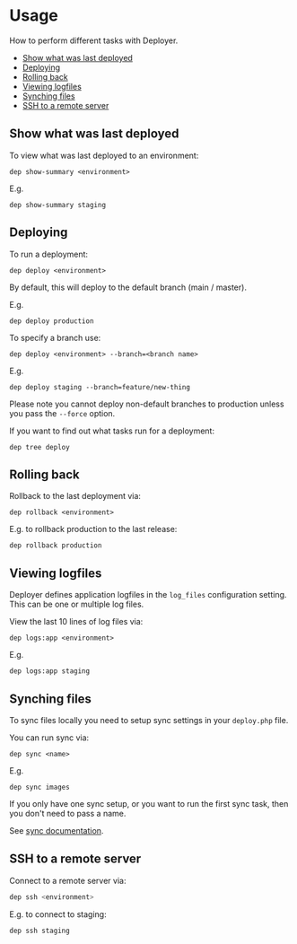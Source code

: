 # Usage

How to perform different tasks with Deployer.

* [Show what was last deployed](#show-what-was-last-deployed)
* [Deploying](#deploying)
* [Rolling back](#rolling-back)
* [Viewing logfiles](#viewing-logfiles)
* [Synching files](#synching-files)
* [SSH to a remote server](#ssh-to-a-remote-server)

## Show what was last deployed

To view what was last deployed to an environment:

```
dep show-summary <environment>
```

E.g. 

```
dep show-summary staging
```

## Deploying

To run a deployment:

```
dep deploy <environment>
```

By default, this will deploy to the default branch (main / master).

E.g.

```
dep deploy production
```

To specify a branch use:

```
dep deploy <environment> --branch=<branch name>
```

E.g. 

```
dep deploy staging --branch=feature/new-thing 
```

Please note you cannot deploy non-default branches to production unless you pass the `--force` option.

If you want to find out what tasks run for a deployment:

```
dep tree deploy
```

## Rolling back

Rollback to the last deployment via:

```
dep rollback <environment>
```

E.g. to rollback production to the last release:

```
dep rollback production
```

## Viewing logfiles

Deployer defines application logfiles in the `log_files` configuration setting. This can be one or multiple log files.

View the last 10 lines of log files via:

```
dep logs:app <environment>
```

E.g.

```
dep logs:app staging
```

## Synching files

To sync files locally you need to setup sync settings in your `deploy.php` file.

You can run sync via:

```
dep sync <name>
```

E.g.

```
dep sync images
```

If you only have one sync setup, or you want to run the first sync task, then you don't need to pass a name.

See [sync documentation](tasks/sync.md).

## SSH to a remote server

Connect to a remote server via:

```php
dep ssh <environment>   
```

E.g. to connect to staging:

``` 
dep ssh staging
```

